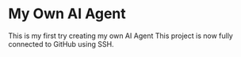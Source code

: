 # My Own AI Agent
This is my first try creating my own AI Agent
This project is now fully connected to GitHub using SSH.
